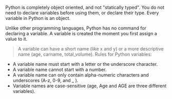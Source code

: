 Python is completely object oriented, and not "statically typed".
You do not need to declare variables before using them, or declare
their type. Every variable in Python is an object.

Unlike other programming languages, Python has no command for
declaring a variable. A variable is created the moment you first assign
a value to it.

> A variable can have a short name (like x and y) or a more descriptive name
(age, carname, total_volume).
Rules for Python variables:
- A variable name must start with a letter or the underscore character.
- A variable name cannot start with a number.
- A variable name can only contain alpha-numeric characters and underscores (A-z, 0-9, and _ ).
- Variable names are case-sensitive (age, Age and AGE are three different variables).
